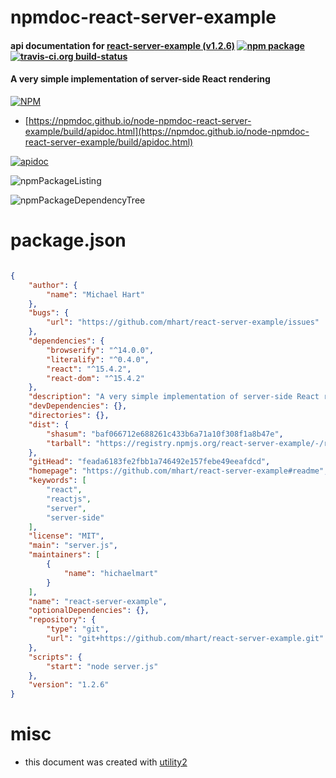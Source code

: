 # npmdoc-react-server-example

#### api documentation for  [react-server-example (v1.2.6)](https://github.com/mhart/react-server-example#readme)  [![npm package](https://img.shields.io/npm/v/npmdoc-react-server-example.svg?style=flat-square)](https://www.npmjs.org/package/npmdoc-react-server-example) [![travis-ci.org build-status](https://api.travis-ci.org/npmdoc/node-npmdoc-react-server-example.svg)](https://travis-ci.org/npmdoc/node-npmdoc-react-server-example)

#### A very simple implementation of server-side React rendering

[![NPM](https://nodei.co/npm/react-server-example.png?downloads=true&downloadRank=true&stars=true)](https://www.npmjs.com/package/react-server-example)

- [https://npmdoc.github.io/node-npmdoc-react-server-example/build/apidoc.html](https://npmdoc.github.io/node-npmdoc-react-server-example/build/apidoc.html)

[![apidoc](https://npmdoc.github.io/node-npmdoc-react-server-example/build/screenCapture.buildCi.browser.%252Ftmp%252Fbuild%252Fapidoc.html.png)](https://npmdoc.github.io/node-npmdoc-react-server-example/build/apidoc.html)

![npmPackageListing](https://npmdoc.github.io/node-npmdoc-react-server-example/build/screenCapture.npmPackageListing.svg)

![npmPackageDependencyTree](https://npmdoc.github.io/node-npmdoc-react-server-example/build/screenCapture.npmPackageDependencyTree.svg)



# package.json

```json

{
    "author": {
        "name": "Michael Hart"
    },
    "bugs": {
        "url": "https://github.com/mhart/react-server-example/issues"
    },
    "dependencies": {
        "browserify": "^14.0.0",
        "literalify": "^0.4.0",
        "react": "^15.4.2",
        "react-dom": "^15.4.2"
    },
    "description": "A very simple implementation of server-side React rendering",
    "devDependencies": {},
    "directories": {},
    "dist": {
        "shasum": "baf066712e688261c433b6a71a10f308f1a8b47e",
        "tarball": "https://registry.npmjs.org/react-server-example/-/react-server-example-1.2.6.tgz"
    },
    "gitHead": "feada6183fe2fbb1a746492e157febe49eeafdcd",
    "homepage": "https://github.com/mhart/react-server-example#readme",
    "keywords": [
        "react",
        "reactjs",
        "server",
        "server-side"
    ],
    "license": "MIT",
    "main": "server.js",
    "maintainers": [
        {
            "name": "hichaelmart"
        }
    ],
    "name": "react-server-example",
    "optionalDependencies": {},
    "repository": {
        "type": "git",
        "url": "git+https://github.com/mhart/react-server-example.git"
    },
    "scripts": {
        "start": "node server.js"
    },
    "version": "1.2.6"
}
```



# misc
- this document was created with [utility2](https://github.com/kaizhu256/node-utility2)
